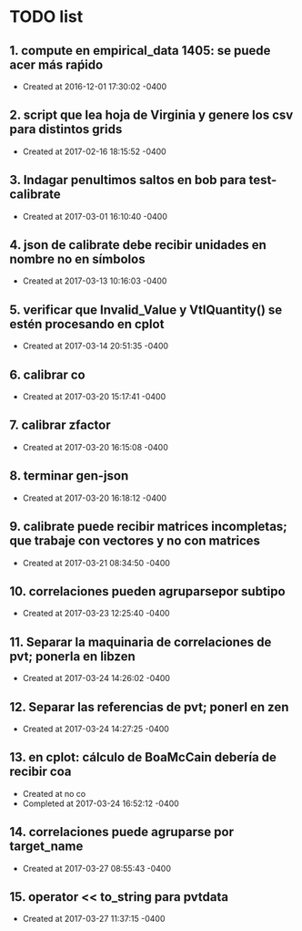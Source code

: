 # TODO list
## 1. compute en empirical_data 1405: se puede acer más raṕido
- Created at   2016-12-01 17:30:02 -0400

## 2. script que lea hoja de Virginia y genere los csv para distintos grids
- Created at   2017-02-16 18:15:52 -0400

## 3. Indagar penultimos saltos en bob para test-calibrate
- Created at   2017-03-01 16:10:40 -0400

## 4. json de calibrate debe recibir unidades en nombre no en símbolos
- Created at   2017-03-13 10:16:03 -0400

## 5. verificar que Invalid_Value y VtlQuantity() se estén procesando en cplot
- Created at   2017-03-14 20:51:35 -0400

## 6. calibrar co
- Created at   2017-03-20 15:17:41 -0400

## 7. calibrar zfactor
- Created at   2017-03-20 16:15:08 -0400

## 8. terminar gen-json
- Created at   2017-03-20 16:18:12 -0400

## 9. calibrate puede recibir matrices incompletas; que trabaje con vectores y no con matrices
- Created at   2017-03-21 08:34:50 -0400

## 10. correlaciones pueden agruparsepor subtipo
- Created at   2017-03-23 12:25:40 -0400

## 11. Separar la maquinaria de correlaciones de pvt; ponerla en libzen
- Created at   2017-03-24 14:26:02 -0400

## 12. Separar las referencias de pvt; ponerl en zen
- Created at   2017-03-24 14:27:25 -0400

## 13. en cplot: cálculo de BoaMcCain debería de recibir coa
- Created at    no co
- Completed at 2017-03-24 16:52:12 -0400

## 14. correlaciones puede agruparse por target_name
- Created at   2017-03-27 08:55:43 -0400

## 15. operator <<  to_string para pvtdata
- Created at   2017-03-27 11:37:15 -0400

